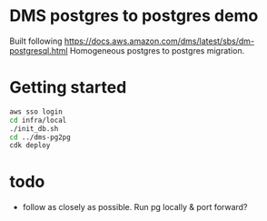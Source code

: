 # DMS postgres to postgres demo

Built following https://docs.aws.amazon.com/dms/latest/sbs/dm-postgresql.html
Homogeneous postgres to postgres migration.

# Getting started

```sh
aws sso login
cd infra/local
./init_db.sh
cd ../dms-pg2pg
cdk deploy
```

# todo
- follow as closely as possible. Run pg locally & port forward?
